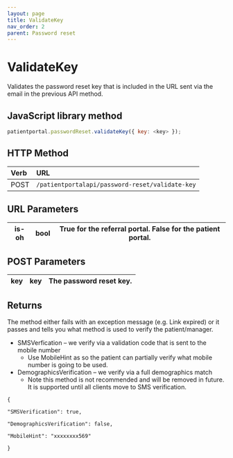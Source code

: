 ```yaml
---
layout: page
title: ValidateKey
nav_order: 2
parent: Password reset
---
```


# ValidateKey

Validates the password reset key that is included in the URL sent via the email in the previous API method.

## JavaScript library method

```javascript
patientportal.passwordReset.validateKey({ key: <key> });
```

## HTTP Method

| Verb | URL                                               |
|:-----|:--------------------------------------------------|
| POST | `/patientportalapi/password-reset/validate-key` |

## URL Parameters

| is-oh | bool | True for the referral portal. False for the patient portal. |
| --- | --- | --- |

## POST Parameters

| key | key | The password reset key. |
| --- | --- | --- |

## Returns

The method either fails with an exception message (e.g. Link expired) or it passes and tells you what method is used to verify the patient/manager.

- SMSVerfication – we verify via a validation code that is sent to the mobile number
  - Use MobileHint as so the patient can partially verify what mobile number is going to be used.
- DemographicsVerification – we verify via a full demographics match
  - Note this method is not recommended and will be removed in future. It is supported until all clients move to SMS verification.

```
{

"SMSVerification": true,

"DemographicsVerification": false,

"MobileHint": "xxxxxxxx569"

}
```
